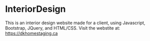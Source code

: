 # InteriorDesign

This is an interior design website made for a client, using Javascript, Bootstrap, JQuery, and HTML/CSS. 
Visit the webstite at: https://dkhomestaging.ca
